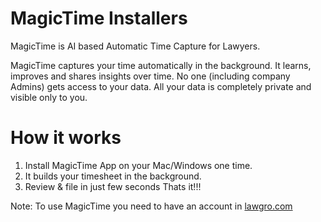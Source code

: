 # MagicTime Installers

MagicTime is AI based Automatic Time Capture for Lawyers.

MagicTime captures your time automatically in the background. It learns, improves and shares insights over time. No one (including company Admins) gets access to your data. All your data is completely private and visible only to you.

# How it works
1. Install MagicTime App on your Mac/Windows one time.
2. It builds your timesheet in the background.
3. Review & file in just few seconds 
Thats it!!!

Note: To use MagicTime you need to have an account in [lawgro.com](https://lawgro.com)
